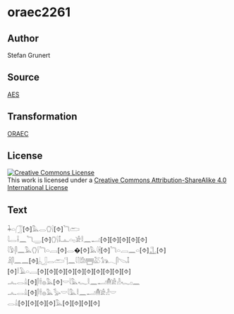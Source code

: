 # oraec2261

## Author

Stefan Grunert

## Source

[AES](https://github.com/simondschweitzer/aes)

## Transformation

[ORAEC](https://oraec.github.io/)

## License

<a rel="license" href="http://creativecommons.org/licenses/by-sa/4.0/"><img alt="Creative Commons License" style="border-width:0" src="https://i.creativecommons.org/l/by-sa/4.0/88x31.png" /></a><br />This work is licensed under a <a rel="license" href="http://creativecommons.org/licenses/by-sa/4.0/">Creative Commons Attribution-ShareAlike 4.0 International License</a>

## Text

𓇓𓏏𓃂[⯑]𓅓𓂋𓂘𓍛[⯑]𓆓𓂧<br>
𓇋𓂋𓌢𓈖𓆓𓇾[⯑]𓂘𓍛𓄤𓊵𓏏𓊪𓀀𓎛𓈖𓂝[⯑][⯑][⯑][⯑][⯑]<br>
𓇋𓅱𓋴𓈖𓅓𓂘𓍛𓆓𓏏𓐙[⯑]𓂋�[⯑]𓅓𓇋𓇩[⯑]𓆓𓏏𓐙𓈖𓏏[⯑]𓊻[⯑]<br>
𓏎𓋴𓈖𓈖[⯑]𓐣𓃀𓂋𓂧𓊹𓈖𓇋𓍘𓀘𓉪𓅷𓃥𓂃𓋴𓌫𓄤<br>
[⯑]𓎛𓄿𓏏𓐙[⯑][⯑][⯑][⯑][⯑][⯑][⯑][⯑][⯑][⯑]<br>
𓂜𓂋𓏙[⯑]𓋴𓌂𓐍𓅓[⯑]𓎟𓇋𓅓𓆑𓎛𓈖𓂝𓄟𓀀𓁐𓆑𓊪𓈖<br>
𓂜𓂋𓏙[⯑]𓋴𓌂𓐍𓅓𓅭𓎟𓇋𓅓𓎛𓈖𓂝𓄟𓀀𓁐𓎟<br>
𓂋𓏙[⯑][⯑][⯑][⯑]𓅓[⯑][⯑][⯑][⯑]<br>
